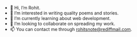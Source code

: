 - 👋 Hi, I’m Rohit.
- 👀 I’m interested in writing quality poems and stories.
- 🌱 I’m currently learning about web development.
- 💞️ I’m looking to collaborate on spreading my work.
- 📫 You can contact me through rohitsnote@rediffmail.com.

<!---
rohitsnote/rohitsnote is a ✨ special ✨ repository because its `README.md` (this file) appears on your GitHub profile.
You can click the Preview link to take a look at your changes.
--->
